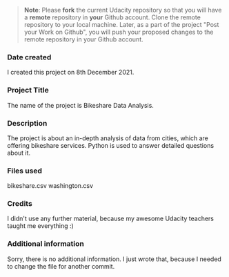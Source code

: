 >**Note**: Please **fork** the current Udacity repository so that you will have a **remote** repository in **your** Github account. Clone the remote repository to your local machine. Later, as a part of the project "Post your Work on Github", you will push your proposed changes to the remote repository in your Github account.

### Date created
I created this project on 8th December 2021.

### Project Title
The name of the project is Bikeshare Data Analysis.

### Description
The project is about an in-depth analysis of data from  cities, which are offering bikeshare services. Python is used to answer detailed questions about it.

### Files used
bikeshare.csv
washington.csv

### Credits
I didn't use any further material, because my awesome Udacity teachers taught me everything :)

### Additional information
Sorry, there is no additional information. I just wrote that, because I needed to change the file for another commit.
